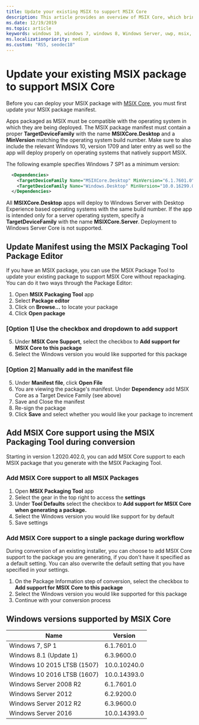 ```yaml
---
title: Update your existing MSIX to support MSIX Core 
description: This article provides an overview of MSIX Core, which brings MSIX support to Windows 7 SP1, Windows 8.1, currently supported Windows Server (with desktop experience), and Windows 10 versions prior to 1709 (Fall Anniversary Update).
ms.date: 12/19/2019
ms.topic: article
keywords: windows 10, windows 7, windows 8, Windows Server, uwp, msix, msixcore, 1709, 1703, 1607, 1511, 1507
ms.localizationpriority: medium
ms.custom: "RS5, seodec18"
---
```


# Update your existing MSIX package to support MSIX Core

Before you can deploy your MSIX package with [MSIX Core](msixcore.md), you must first update your MSIX package manifest.

Apps packaged as MSIX must be compatible with the operating system in which they are being deployed. The MSIX package manifest must contain a proper **TargetDeviceFamily** with the name **MSIXCore.Desktop** and a **MinVersion** matching the operating system build number. Make sure to also include the relevant Windows 10, version 1709 and later entry as well so the app will deploy properly on operating systems that natively support MSIX.

The following example specifies Windows 7 SP1 as a minimum version:

```xml
  <Dependencies>
    <TargetDeviceFamily Name="MSIXCore.Desktop" MinVersion="6.1.7601.0" MaxVersionTested="10.0.10240.0" />
    <TargetDeviceFamily Name="Windows.Desktop" MinVersion="10.0.16299.0" MaxVersionTested="10.0.18362.0" />
  </Dependencies>
```

All **MSIXCore.Desktop** apps will deploy to Windows Server with Desktop Experience based operating systems with the same build number. If the app is intended only for a server operating system, specify a **TargetDeviceFamily** with the name **MSIXCore.Server**. Deployment to Windows Server Core is not supported.

## Update Manifest using the MSIX Packaging Tool Package Editor
If you have an MSIX package, you can use the MSIX Package Tool to update your existing package to support MSIX Core without repackaging. You can do it two ways through the Package Editor:

1. Open **MSIX Packaging Tool** app
2. Select **Package editor** 
3. Click on **Browse...** to locate your package
4. Click **Open package**

### [Option 1] Use the checkbox and dropdown to add support
5. Under **MSIX Core Support**, select the checkbox to **Add support for MSIX Core to this package**
6. Select the Windows version you would like supported for this package


### [Option 2] Manually add in the manifest file
5. Under **Manifest file**, click **Open File**
6. You are viewing the package's manifest. Under **Dependency** add MSIX Core as a Target Device Family (see above)
7. Save and Close the manifest 
8. Re-sign the package 
9. Click **Save** and select whether you would like your package to increment 

## Add MSIX Core support using the MSIX Packaging Tool during conversion
Starting in version 1.2020.402.0, you can add MSIX Core support to each MSIX package that you generate with the MSIX Packaging Tool. 

### Add MSIX Core support to all MSIX Packages
1. Open **MSIX Packaging Tool** app
2. Select the gear in the top right to access the **settings**
3. Under **Tool Defaults** select the checkbox to **Add support for MSIX Core when generating a package.**
4. Select the Windows version you would like support for by default
5. Save settings

### Add MSIX Core support to a single package during workflow
During conversion of an existing installer, you can choose to add MSIX Core support to the package you are generating, if you don't have it specified as a default setting. You can also overwrite the default setting that you have specified in your settings. 

1. On the Package Information step of conversion, select the checkbox to **Add support for MSIX Core to this package**
2. Select the Windows version you would like supported for this package
3. Continue with your conversion process

## Windows versions supported by MSIX Core

| Name | Version |
|------|---------|
| Windows 7, SP 1| 6.1.7601.0|
| Windows 8.1 (Update 1) |6.3.9600.0|
| Windows 10 2015 LTSB (1507)|10.0.10240.0|
| Windows 10 2016 LTSB (1607)|10.0.14393.0|
| Windows Server 2008 R2| 6.1.7601.0|
| Windows Server 2012| 6.2.9200.0|
| Windows Server 2012 R2| 6.3.9600.0|
| Windows Server 2016 | 10.0.14393.0|
